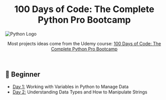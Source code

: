 <h1 align="center">100 Days of Code: The Complete Python Pro Bootcamp</h1>

<img align="center" alt="Python Logo" src="https://media1.giphy.com/media/coxQHKASG60HrHtvkt/giphy.gif?cid=790b76114f808b9131dd7a0d9df3864154fa6d2feccf8f5a&rid=giphy.gif&ct=g">

<p align="center">Most projects ideas come from the Udemy course: <a href="https://www.udemy.com/course/100-days-of-code/">100 Days of Code: The Complete Python Pro Bootcamp</a></p>

<br>

## 🔰 Beginner 

- [Day 1:](https://github.com/brenonsc/100DaysofPython/tree/main/Day01) Working with Variables in Python to Manage Data
- [Day 2:](https://github.com/brenonsc/100DaysofPython/tree/main/Day02) Understanding Data Types and How to Manipulate Strings
